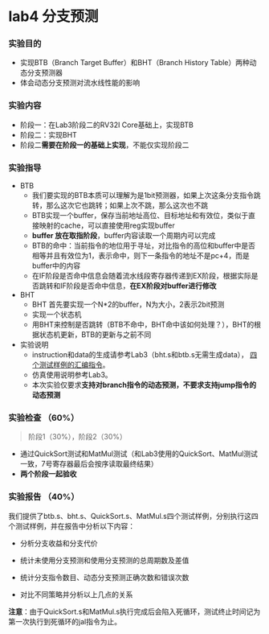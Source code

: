 # lab4 分支预测

### 实验目的

* 实现BTB（Branch Target Buffer）和BHT（Branch History Table）两种动态分支预测器
* 体会动态分支预测对流水线性能的影响

### 实验内容

* 阶段一：在Lab3阶段二的RV32I Core基础上，实现BTB
* 阶段二：实现BHT
* 阶段二**需要在阶段一的基础上实现**，不能仅实现阶段二

### 实验指导

* BTB
  * 我们要实现的BTB本质可以理解为是1bit预测器，如果上次这条分支指令跳转，那么这次它也跳转；如果上次不跳，那么这次也不跳
  * BTB实现一个buffer，保存当前地址高位、目标地址和有效位，类似于直接映射的cache，可以直接使用reg实现buffer
  * **buffer 放在取指阶段**，buffer内容读取一个周期内可以完成
  * BTB的命中：当前指令的地位用于寻址，对比指令的高位和buffer中是否相等并且有效位为1，表示命中，则下一条指令的地址不是pc+4，而是buffer中的内容
  * 在IF阶段是否命中信息会随着流水线段寄存器传递到EX阶段，根据实际是否跳转和IF阶段是否命中信息，**在EX阶段对buffer进行修改**
* BHT
  * BHT 首先要实现一个N\*2的buffer，N为大小，2表示2bit预测
  * 实现一个状态机
  * 用BHT来控制是否跳转（BTB不命中，BHT命中该如何处理？），BHT的根据状态机更新，BTB的更新与之前不同
* 实验说明
  * instruction和data的生成请参考Lab3（bht.s和btb.s无需生成data）， [四个测试样例的汇编指令](./Test/ASM-Benchmark/generate_inst)。
  * 仿真使用说明参考Lab3。
  * 本次实验仅要求**支持对branch指令的动态预测，不要求支持jump指令的动态预测**

### 实验检查 （60%）

> 阶段1（30%），阶段2（30%）

* 通过QuickSort测试和MatMul测试（和Lab3使用的QuickSort、MatMul测试一致，7号寄存器最后会按序读取最终结果）
* **两个阶段一起验收**

### 实验报告 （40%）

我们提供了btb.s、bht.s、QuickSort.s、MatMul.s四个测试样例，分别执行这四个测试样例，并在报告中分析以下内容：

* 分析分支收益和分支代价

* 统计未使用分支预测和使用分支预测的总周期数及差值

* 统计分支指令数目、动态分支预测正确次数和错误次数

* 对比不同策略并分析以上几点的关系

**注意**：由于QuickSort.s和MatMul.s执行完成后会陷入死循环，测试终止时间记为第一次执行到死循环的jal指令为止。
